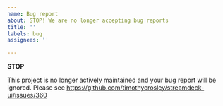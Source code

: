 ```yaml
---
name: Bug report
about: STOP! We are no longer accepting bug reports
title: ''
labels: bug
assignees: ''

---
```


**STOP**

This project is no longer actively maintained and your bug report will be ignored. 
Please see https://github.com/timothycrosley/streamdeck-ui/issues/360

